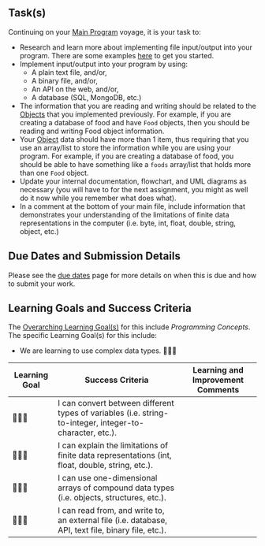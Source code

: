 ## Task(s)

Continuing on your [Main Program](./Main-Program) voyage, it is your task to:
* Research and learn more about implementing file input/output into your program.  There are some examples [here](https://github.com/mrseidel-classes/ICS4U/tree/master/examples/files) to get you started.
* Implement input/output into your program by using:
  * A plain text file, and/or,
  * A binary file, and/or,
  * An API on the web, and/or,
  * A database (SQL, MongoDB, etc.)
* The information that you are reading and writing should be related to the [Objects](./Objects) that you implemented previously.  For example, if you are creating a database of food and have ```Food``` objects, then you should be reading and writing Food object information.
* Your [Object](./Objects) data should have more than 1 item, thus requiring that you use an array/list to store the information while you are using your program.  For example, if you are creating a database of food, you should be able to have something like a ```foods``` array/list that holds more than one ```Food``` object.
* Update your internal documentation, flowchart, and UML diagrams as necessary (you will have to for the next assignment, you might as well do it now while you remember what does what).
* In a comment at the bottom of your main file, include information that demonstrates your understanding of the limitations of finite data representations in the computer (i.e. byte, int, float, double, string, object, etc.)

## Due Dates and Submission Details

Please see the [due dates](./Due-Dates-and-Submission-Details) page for more details on when this is due and how to submit your work.

## Learning Goals and Success Criteria

The [Overarching Learning Goal(s)](./images/ICS4U.jpg) for this include _Programming Concepts_.
The specific Learning Goal(s) for this include:
  * We are learning to use complex data types. &#x1F4D8;&#x1F4D8;&#x1F4D8;

| Learning Goal | Success Criteria | Learning and Improvement Comments |
| ------------- | ---------------- | --------------------------------- |
| &#x1F4D8;&#x1F4D8;&#x1F4D8; | I can convert between different types of variables (i.e. string-to-integer, integer-to-character, etc.). | |
| &#x1F4D8;&#x1F4D8;&#x1F4D8; | I can explain the limitations of finite data representations (int, float, double, string, etc.). | |
| &#x1F4D8;&#x1F4D8;&#x1F4D8; | I can use one-dimensional arrays of compound data types (i.e. objects, structures, etc.). | |
| &#x1F4D8;&#x1F4D8;&#x1F4D8; | I can read from, and write to, an external file (i.e. database, API, text file, binary file, etc.). | |